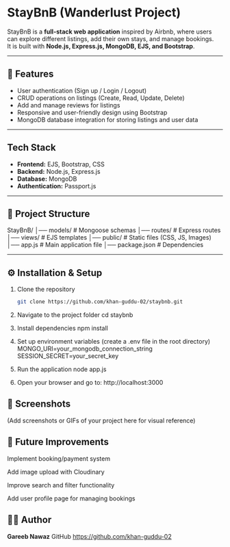 # StayBnB (Wanderlust Project)

StayBnB is a **full-stack web application** inspired by Airbnb, where users can explore different listings, add their own stays, and manage bookings.  
It is built with **Node.js, Express.js, MongoDB, EJS, and Bootstrap**.

---

## 🚀 Features
- User authentication (Sign up / Login / Logout)
- CRUD operations on listings (Create, Read, Update, Delete)
- Add and manage reviews for listings
- Responsive and user-friendly design using Bootstrap
- MongoDB database integration for storing listings and user data

---

## Tech Stack
- **Frontend:** EJS, Bootstrap, CSS
- **Backend:** Node.js, Express.js
- **Database:** MongoDB
- **Authentication:** Passport.js

---

## 📂 Project Structure
StayBnB/
│── models/ # Mongoose schemas
│── routes/ # Express routes
│── views/ # EJS templates
│── public/ # Static files (CSS, JS, Images)
│── app.js # Main application file
│── package.json # Dependencies


---

## ⚙️ Installation & Setup

1. Clone the repository
   ```bash
   git clone https://github.com/khan-guddu-02/staybnb.git

2.   Navigate to the project folder
cd staybnb

3. Install dependencies
npm install

5. Set up environment variables (create a .env file in the root directory)
MONGO_URI=your_mongodb_connection_string
SESSION_SECRET=your_secret_key

5. Run the application
node app.js

6. Open your browser and go to:
http://localhost:3000

## 📸 Screenshots

(Add screenshots or GIFs of your project here for visual reference)

## 🔮 Future Improvements

Implement booking/payment system

Add image upload with Cloudinary

Improve search and filter functionality

Add user profile page for managing bookings

## 👨‍💻 Author
**Gareeb Nawaz**
GitHub  https://github.com/khan-guddu-02



